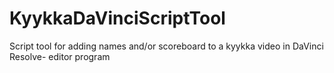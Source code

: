 # KyykkaDaVinciScriptTool
Script tool for adding names and/or scoreboard to a kyykka video in DaVinci Resolve- editor program
